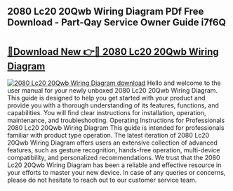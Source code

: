 ## 2080 Lc20 20Qwb Wiring Diagram PDf Free Download - Part-Qay Service Owner Guide i7f6Q

# <h2><a href="http://dfufa9z.blite.top/?on=2080+Lc20+20Qwb+Wiring+Diagram">🔗Download New 👉🔴 2080 Lc20 20Qwb Wiring Diagram</a></h2>

[![2080 Lc20 20Qwb Wiring Diagram download](https://i.imgur.com/lujVjoI.png)](http://dfufa9z.blite.top/?on=2080+Lc20+20Qwb+Wiring+Diagram)
Hello and welcome to the user manual for your newly unboxed 2080 Lc20 20Qwb Wiring Diagram. This guide is designed to help you get started with your product and provide you with a thorough understanding of its features, functions, and capabilities. You will find clear instructions for installation, operation, maintenance, and troubleshooting. Operating Instructions for Professionals 2080 Lc20 20Qwb Wiring Diagram This guide is intended for professionals familiar with product type operation. The latest iteration of 2080 Lc20 20Qwb Wiring Diagram offers users an extensive collection of advanced features, such as gesture recognition, hands-free operation, multi-device compatibility, and personalized recommendations. We trust that the 2080 Lc20 20Qwb Wiring Diagram has been a reliable and effective resource in your efforts to master your new device. In case of any queries or concerns, please do not hesitate to reach out to our customer service team.
